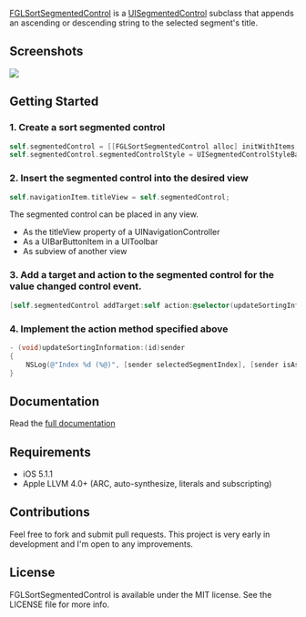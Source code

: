 [FGLSortSegmentedControl](http://fernglow.github.com/FGLSortSegmentedControl/Documentation/html/Classes/FGLSortSegmentedControl.html) is a [UISegmentedControl](http://developer.apple.com/library/ios/#DOCUMENTATION/UIKit/Reference/UISegmentedControl_Class/Reference/UISegmentedControl.html) subclass that appends an ascending or descending string to the selected segment's title.

## Screenshots

<img src="https://raw.github.com/FernGlow/FGLSortSegmentedControl/gh-pages/images/FGSortSegmentedControl.gif">

## Getting Started

### 1. Create a sort segmented control

```objective-c
self.segmentedControl = [[FGLSortSegmentedControl alloc] initWithItems:@[@"Name",@"Date",@"Size"]];
self.segmentedControl.segmentedControlStyle = UISegmentedControlStyleBar;
```

### 2. Insert the segmented control into the desired view

```objective-c
self.navigationItem.titleView = self.segmentedControl;
```

The segmented control can be placed in any view.

* As the titleView property of a UINavigationController
* As a UIBarButtonItem in a UIToolbar
* As subview of another view

### 3. Add a target and action to the segmented control for the value changed control event.

```objective-c
[self.segmentedControl addTarget:self action:@selector(updateSortingInformation:) forControlEvents:UIControlEventValueChanged];
```

### 4. Implement the action method specified above

```objective-c	
- (void)updateSortingInformation:(id)sender
{
	NSLog(@"Index %d (%@)", [sender selectedSegmentIndex], [sender isAscending] ? @"Ascending" : @"Descending");
}
```

## Documentation

Read the [full documentation](http://fernglow.github.com/FGLSortSegmentedControl/Documentation/html/index.html)

## Requirements

- iOS 5.1.1
- Apple LLVM 4.0+ (ARC, auto-synthesize, literals and subscripting)

## Contributions

Feel free to fork and submit pull requests. This project is very early in development and I'm open to any improvements.

## License

FGLSortSegmentedControl is available under the MIT license. See the LICENSE file for more info.
